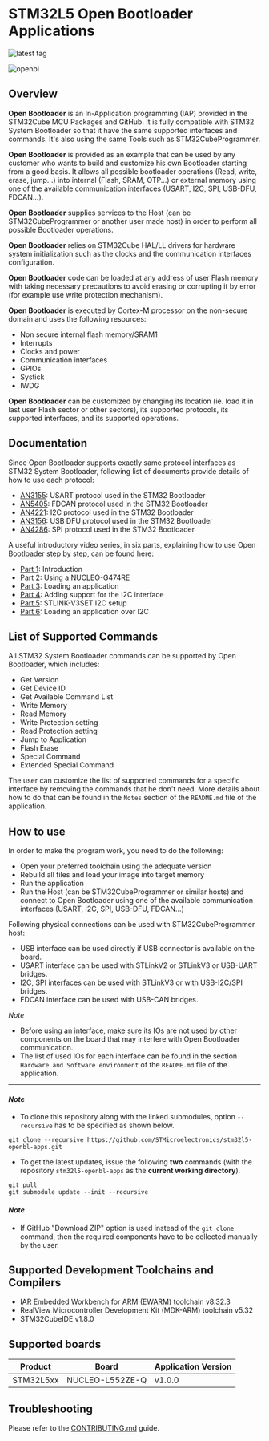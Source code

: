 # STM32L5 Open Bootloader Applications

![latest tag](https://img.shields.io/github/v/tag/STMicroelectronics/stm32l5-openbl-apps.svg?color=brightgreen)

![openbl](https://img.shields.io/badge/openbl-v6.0.1-blue.svg)

## Overview

**Open Bootloader** is an In-Application programming (IAP) provided in the STM32Cube MCU Packages and GitHub. It is fully compatible with STM32 System Bootloader so that it have the same supported interfaces and commands. It's also using the same Tools such as STM32CubeProgrammer.

**Open Bootloader** is provided as an example that can be used by any customer who wants to build and customize his own Bootloader starting from a good basis. It allows all possible bootloader operations (Read, write, erase, jump...) into internal (Flash, SRAM, OTP...) or external memory using one of the available communication interfaces (USART, I2C, SPI, USB-DFU, FDCAN...).

**Open Bootloader** supplies services to the Host (can be STM32CubeProgrammer or another user made host) in order to perform all possible Bootloader operations.

**Open Bootloader** relies on STM32Cube HAL/LL drivers for hardware system initialization such as the clocks and the communication interfaces configuration.

**Open Bootloader** code can be loaded at any address of user Flash memory with taking necessary precautions to avoid erasing or corrupting it by error (for example use write protection mechanism).

**Open Bootloader** is executed by Cortex-M processor on the non-secure domain and uses the following resources:
 - Non secure internal flash memory/SRAM1
 - Interrupts
 - Clocks and power
 - Communication interfaces
 - GPIOs
 - Systick
 - IWDG

**Open Bootloader** can be customized by changing its location (ie. load it in last user Flash sector or other sectors), its supported protocols, its supported interfaces, and its supported operations.

## Documentation

Since Open Bootloader supports exactly same protocol interfaces as STM32 System Bootloader, following list of documents provide details of how to use each protocol:
- [AN3155](https://www.st.com/resource/en/application_note/CD00264342.pdf): USART protocol used in the STM32 Bootloader
- [AN5405](https://www.st.com/resource/en/application_note/dm00660346.pdf): FDCAN protocol used in the STM32 Bootloader
- [AN4221](https://www.st.com/resource/en/application_note/DM00072315.pdf): I2C protocol used in the STM32 Bootloader
- [AN3156](https://www.st.com/resource/en/application_note/cd00264379.pdf): USB DFU protocol used in the STM32 Bootloader
- [AN4286](https://www.st.com/resource/en/application_note/DM00081379.pdf): SPI protocol used in the STM32 Bootloader

A useful introductory video series, in six parts, explaining how to use Open Bootloader step by step, can be found here: 
 - [Part 1](https://www.youtube.com/watch?v=_gejWsAn5kg): Introduction
 - [Part 2](https://www.youtube.com/watch?v=kYr7UMieRTo): Using a NUCLEO-G474RE
 - [Part 3](https://www.youtube.com/watch?v=JUBac27tOis): Loading an application
 - [Part 4](https://www.youtube.com/watch?v=7sMDBSlZ7bU): Adding support for the I2C interface
 - [Part 5](https://www.youtube.com/watch?v=rr1W5h94qLU): STLINK-V3SET I2C setup
 - [Part 6](https://www.youtube.com/watch?v=IZ6BpDIm6O0): Loading an application over I2C

## List of Supported Commands

All STM32 System Bootloader commands can be supported by Open Bootloader, which includes:
 - Get Version
 - Get Device ID
 - Get Available Command List
 - Write Memory
 - Read Memory
 - Write Protection setting
 - Read Protection setting
 - Jump to Application
 - Flash Erase
 - Special Command
 - Extended Special Command

The user can customize the list of supported commands for a specific interface by removing the commands that he don't need.
More details about how to do that can be found in the `Notes` section of the `README.md` file of the application.

## How to use

In order to make the program work, you need to do the following:
 - Open your preferred toolchain using the adequate version
 - Rebuild all files and load your image into target memory
 - Run the application
 - Run the Host (can be STM32CubeProgrammer or similar hosts) and connect to Open Bootloader using one of the available communication interfaces (USART, I2C, SPI, USB-DFU, FDCAN...)

Following physical connections can be used with STM32CubeProgrammer host:
 - USB interface can be used directly if USB connector is available on the board.
 - USART interface can be used with STLinkV2 or STLinkV3 or USB-UART bridges.
 - I2C, SPI interfaces can be used with STLinkV3 or with USB-I2C/SPI bridges.
 - FDCAN interface can be used with USB-CAN bridges.

*Note*
 - Before using an interface, make sure its IOs are not used by other components on the board that may interfere with Open Bootloader communication.
 - The list of used IOs for each interface can be found in the section `Hardware and Software environment` of the `README.md` file of the application.

---

#### *Note*

* To clone this repository along with the linked submodules, option `--recursive` has to be specified as shown below.

```
git clone --recursive https://github.com/STMicroelectronics/stm32l5-openbl-apps.git
```

* To get the latest updates, issue the following **two** commands (with the repository `stm32l5-openbl-apps` as the **current working directory**).

```
git pull
git submodule update --init --recursive
```

#### *Note*

 * If GitHub "Download ZIP" option is used instead of the `git clone` command, then the required components have to be collected manually by the user.

## Supported Development Toolchains and Compilers

 * IAR Embedded Workbench for ARM (EWARM) toolchain v8.32.3
 * RealView Microcontroller Development Kit (MDK-ARM) toolchain v5.32
 * STM32CubeIDE v1.8.0

## Supported boards

Product    | Board           | Application Version
-----------|-----------------|----------
STM32L5xx  | NUCLEO-L552ZE-Q | v1.0.0

## Troubleshooting

Please refer to the [CONTRIBUTING.md](CONTRIBUTING.md) guide.
